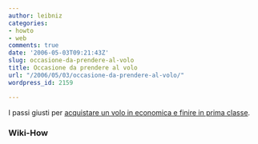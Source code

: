 ```yaml
---
author: leibniz
categories:
- howto
- web
comments: true
date: '2006-05-03T09:21:43Z'
slug: occasione-da-prendere-al-volo
title: Occasione da prendere al volo
url: "/2006/05/03/occasione-da-prendere-al-volo/"
wordpress_id: 2159

---
```

I passi giusti per [acquistare un volo in economica e finire in prima classe](https://www.wikihow.com/Get-an-Upgrade-to-First-Class).


### Wiki-How
